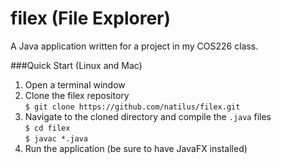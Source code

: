 # filex (File Explorer)
A Java application written for a project in my COS226 class.

###Quick Start (Linux and Mac)
1) Open a terminal window<br>
2) Clone the filex repository<br>
  `$ git clone https://github.com/natilus/filex.git`<br>
3) Navigate to the cloned directory and compile the `.java` files<br>
  `$ cd filex`<br>
  `$ javac *.java`<br>
4) Run the application (be sure to have JavaFX installed)<br>
